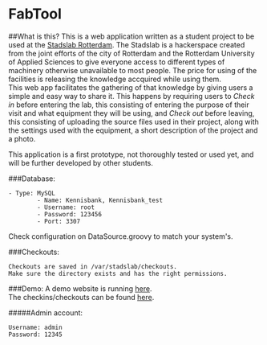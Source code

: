 FabTool
===================

##What is this?
This is a web application written as a student project to be used at the 
[Stadslab Rotterdam](http://stadslabrotterdam.nl/). The Stadslab is a hackerspace created from the joint efforts of 
the city of Rotterdam and the Rotterdam University of Applied Sciences to give everyone access to different types of machinery
otherwise unavailable to most people. The price for using of the facilities is releasing the knowledge accquired while
using them.  
This web app facilitates the gathering of that knowledge by giving users a simple and easy way to share it. This happens
by requiring users to *Check in* before entering the lab, this consisting of entering the purpose of their visit and 
what equipment they will be using, and *Check out* before leaving, this consisting of uploading the source files used in
their project, along with the settings used with the equipment, a short description of the project and a photo.

This application is a first prototype, not thoroughly tested or used yet, and will be further developed by other students.

###Database:
  
	- Type: MySQL
    		- Name: Kennisbank, Kennisbank_test
			- Username: root
			- Password: 123456
			- Port: 3307

Check configuration on DataSource.groovy to match your system's.

###Checkouts:

    Checkouts are saved in /var/stadslab/checkouts.
    Make sure the directory exists and has the right permissions.


###Demo:
A demo website is running [here](http://145.24.222.154:8080/).  
The checkins/checkouts can be found [here](http://145.24.222.154:8080/checkinout).
	
  
#####Admin account:

    Username: admin
    Password: 12345
